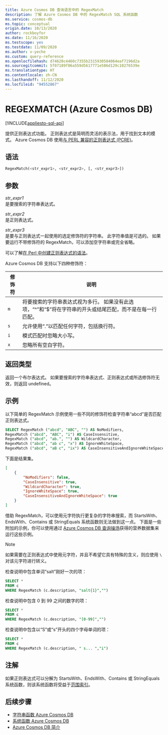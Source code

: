 ```yaml
---
title: Azure Cosmos DB 查询语言中的 RegexMatch
description: 了解 Azure Cosmos DB 中的 RegexMatch SQL 系统函数
ms.service: cosmos-db
ms.topic: conceptual
origin.date: 10/13/2020
author: rockboyfor
ms.date: 11/16/2020
ms.testscope: yes
ms.testdate: 11/09/2020
ms.author: v-yeche
ms.custom: query-reference
ms.openlocfilehash: d74620c4460c7355b2315930584064eaf7196d2a
ms.sourcegitcommit: 5f07189f06a559d5617771e586d129c10276539e
ms.translationtype: HT
ms.contentlocale: zh-CN
ms.lasthandoff: 11/12/2020
ms.locfileid: "94552867"
---
```

<!--Pending for PM verification-->
# <a name="regexmatch-azure-cosmos-db"></a>REGEXMATCH (Azure Cosmos DB)
[!INCLUDE[appliesto-sql-api](includes/appliesto-sql-api.md)]

提供正则表达式功能。 正则表达式是简明而灵活的表示法，用于找到文本的模式。 Azure Cosmos DB 使用[与 PERL 兼容的正则表达式 (PCRE)](http://www.pcre.org/)。 

## <a name="syntax"></a>语法

```sql
RegexMatch(<str_expr1>, <str_expr2>, [, <str_expr3>])  
```  

## <a name="arguments"></a>参数

*str_expr1*  
   是要搜索的字符串表达式。  

*str_expr2*  
   是正则表达式。

*str_expr3*  
   是要与正则表达式一起使用的选定修饰符的字符串。 此字符串值是可选的。 如果要运行不带修饰符的 RegexMatch，可以添加空字符串或完全省略。 

可以了解[在 Perl 中创建正则表达式的语法](https://perldoc.perl.org/perlre)。 

Azure Cosmos DB 支持以下四种修饰符：

| 修饰符 | 说明 |
| ------ | ----------- |
| `m` | 将要搜索的字符串表达式视为多行。 如果没有此选项，“^”和“$”将在字符串的开头或结尾匹配，而不是在每一行匹配。 |
| `s` | 允许使用“.”以匹配任何字符，包括换行符。 | 
| `i` | 模式匹配时忽略大小写。 |
| `x` | 忽略所有空白字符。 |

## <a name="return-types"></a>返回类型

返回一个布尔表达式。 如果要搜索的字符串表达式、正则表达式或所选修饰符无效，则返回 undefined。

## <a name="examples"></a>示例

以下简单的 RegexMatch 示例使用一些不同的修饰符检查字符串“abcd”是否匹配正则表达式。

```sql
SELECT RegexMatch ("abcd", "ABC", "") AS NoModifiers, 
RegexMatch ("abcd", "ABC", "i") AS CaseInsensitive, 
RegexMatch ("abcd", "ab.", "") AS WildcardCharacter,
RegexMatch ("abcd", "ab c", "x") AS IgnoreWhiteSpace, 
RegexMatch ("abcd", "aB c", "ix") AS CaseInsensitiveAndIgnoreWhiteSpace 
```  

 下面是结果集。  

```json
[
    {
        "NoModifiers": false,
        "CaseInsensitive": true,
        "WildcardCharacter": true,
        "IgnoreWhiteSpace": true,
        "CaseInsensitiveAndIgnoreWhiteSpace": true
    }
]
```

借助 RegexMatch，可以使用元字符执行更复杂的字符串搜索，而 StartsWith、EndsWith、Contains 或 StringEquals 系统函数则无法做到这一点。 下面是一些附加的示例，你可以使用通过 [Azure Cosmos DB 查询操场](https://www.documentdb.com/sql/demo)获得的营养数据集来运行这些示例。 

> [!NOTE] 
> 如果需要在正则表达式中使用元字符，并且不希望它具有特殊的含义，则应使用 `\` 对该元字符进行转义。

检查说明中包含单词“salt”刚好一次的项：

```sql
SELECT * 
FROM c 
WHERE RegexMatch (c.description, "salt{1}","")
```

检查说明中包含 0 到 99 之间的数字的项：

```sql
SELECT * 
FROM c 
WHERE RegexMatch (c.description, "[0-99]","")
```

检查说明中包含以“S”或“s”开头的四个字母单词的项：

```sql
SELECT * 
FROM c 
WHERE RegexMatch (c.description, " s... ","i")
```

## <a name="remarks"></a>注解

如果正则表达式可以分解为 StartsWith、EndsWith、Contains 或 StringEquals 系统函数，则该系统函数将受益于[范围索引](index-policy.md#includeexclude-strategy)。

## <a name="next-steps"></a>后续步骤

- [字符串函数 Azure Cosmos DB](sql-query-string-functions.md)
- [系统函数 Azure Cosmos DB](sql-query-system-functions.md)
- [Azure Cosmos DB 简介](introduction.md)

<!-- Update_Description: update meta properties, wording update, update link -->